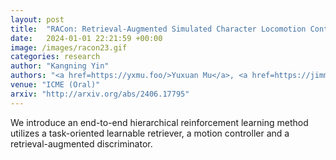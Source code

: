 ```yaml
---
layout: post
title:  "RACon: Retrieval-Augmented Simulated Character Locomotion Control"
date:   2024-01-01 22:21:59 +00:00
image: /images/racon23.gif
categories: research
author: "Kangning Yin"
authors: "<a href=https://yxmu.foo/>Yuxuan Mu</a>, <a href=https://jimmyzou.github.io>Shihao Zou</a>, <strong>Kangning Yin</strong>, <a href=https://sca.shanghaitech.edu.cn/sca_en/2020/0903/c7933a173623/page.htm>Zheng Tian</a>, <a href=https://www.ece.ualberta.ca/~lcheng5/>Li Cheng</a>, <a href=https://wnzhang.net>Weinan Zhang</a>, <a href=http://www0.cs.ucl.ac.uk/staff/jun.wang/>Jun Wang</a>"
venue: "ICME (Oral)"
arxiv: "http://arxiv.org/abs/2406.17795"
---
```

We introduce an end-to-end hierarchical reinforcement learning method utilizes a task-oriented learnable retriever, a motion controller and a retrieval-augmented discriminator.
